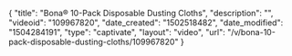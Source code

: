 {
    "title": "Bona&reg; 10-Pack Disposable Dusting Cloths",
    "description": "",
    "videoid": "109967820",
    "date_created": "1502518482",
    "date_modified": "1504284191",
    "type": "captivate",
    "layout": "video",
    "url": "\/v\/bona-10-pack-disposable-dusting-cloths\/109967820"
}
